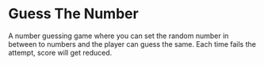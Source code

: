 # Guess The Number

A number guessing game where you can set the random number in between to numbers and the player can guess the same. Each time fails the attempt, score will get reduced.
